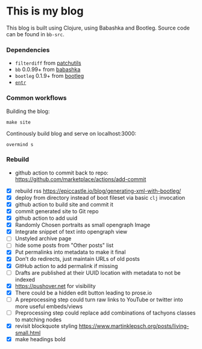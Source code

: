 # This is my blog

This blog is built using Clojure, using Babashka and Bootleg. Source code can be found in `bb-src`.

### Dependencies

- `filterdiff` from [patchutils](http://cyberelk.net/tim/software/patchutils/)
- `bb` 0.0.99+ from [babashka](https://github.com/borkdude/babashka)
- `bootleg` 0.1.9+ from [bootleg](https://github.com/retrogradeorbit/bootleg)
- [`entr`](https://github.com/eradman/entr)


### Common workflows

Building the blog:
```
make site
```

Continously build blog and serve on localhost:3000:
```
overmind s
```

### Rebuild

- github action to commit back to repo: https://github.com/marketplace/actions/add-commit

- [x] rebuild rss https://epiccastle.io/blog/generating-xml-with-bootleg/
- [x] deploy from directory instead of boot fileset via basic `clj` invocation
- [x] github action to build site and commit it
- [x] commit generated site to Git repo
- [x] github action to add uuid
- [x] Randomly Chosen portraits as small opengraph Image
- [x] Integrate snippet of text into opengraph view
- [ ] Unstyled archive page
- [ ] hide some posts from "Other posts" list
- [x] Put permalinks into metadata to make it final
- [x] Don’t do redirects, just maintain URLs of old posts
- [x] GitHub action to add permalink if missing
- [ ] Drafts are published at their UUID location with metadata to not be indexed
- [x] https://pushover.net for visibility
- [x] There could be a hidden edit button leading to prose.io
- [ ] A preprocessing step could turn raw links to YouTube or twitter into more useful embeds/views
- [ ] Preprocessing step could replace add combinations of tachyons classes to matching nodes
- [x] revisit blockquote styling https://www.martinklepsch.org/posts/living-small.html
- [x] make headings bold
